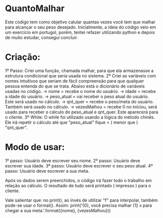 # QuantoMalhar

Este código tem como objetivo calular quantas vezes você tem que malhar para alcançar o seu peso desejado. Inicialmente, 
a ideia do código veio em um exercício em portugol, porém, tentei refazer utilizando python e depois de muito estudar, consegui concluir.

# Criação:
1º Passo: Criei uma função, chamada malhar, para que ela armazenasse a estrutura condicional que seria usada no sistema.
2º Criei as variáveis com nomes intuitivos que seriam de fácil compreensão para que qualquer pessoa entenda do que se trata. Abaixo está o dicionário de variáveis usadas no código.
  -> nome = recebe o nome do usuário.
  -> idade = recebe a idade do usuário.
  -> peso_atual = vai receber o peso atual do usuário. Este será usado no cálculo.
  -> qnt_quer = recebe o peso/meta do usuário. Também será usado no cálculo.
  -> vezesMalhou = recebe 0 no iníciou, será usado para receber o cálculo do peso_atual e qnt_quer. Este aparecerá para o cliente.
3º While: O while foi utilizado usando a lógica do método chinês. Ele irá repetir o cálculo até que "peso_atual" fique < ( menor que ) "qnt_quer".

# Modo de usar:
1º passo: Usuário deve escrever seu nome.
2º passo: Usuário deve escrever sua idade.
3º passo: Usuário deve escrever o seu peso atual.
4º passo: Usuário deve escrever a sua meta.

Após os dados serem preenchidos, o código irá fazer todo o trabalho em relação ao cálculo. O resultado de tudo será printado ( impresso ) para o cliente.



Vale salientar que: no print(), ao invés de utilizar "f" para interpolar, também pode-se usar o format(). Assim:
print('{0}, você precisa malhar {1} x para chegar a sua meta.'.format({nome}, {vezesMalhou}))
